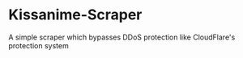 # Kissanime-Scraper
A simple scraper which bypasses DDoS protection like CloudFlare's protection system
